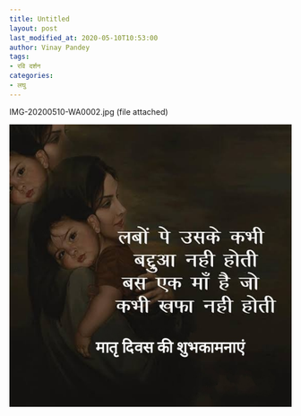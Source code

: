 ```yaml
---
title: Untitled
layout: post
last_modified_at: 2020-05-10T10:53:00
author: Vinay Pandey
tags:
- रवि दर्शन
categories:
- लघु
---
```

IMG-20200510-WA0002.jpg (file attached)


![IMG-20200510-WA0002.jpg](/images/IMG-20200510-WA0002.jpg)


